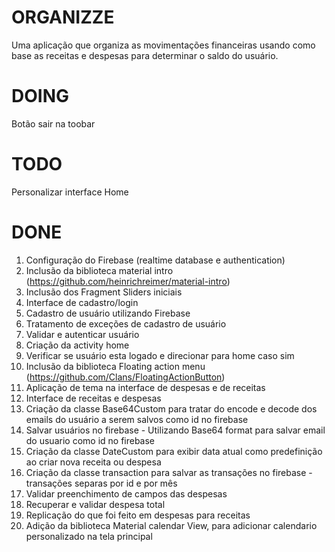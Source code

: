 # ORGANIZZE

Uma aplicação que organiza as movimentações financeiras usando como base as receitas e despesas para determinar o saldo do usuário.

# DOING

Botão sair na toobar

# TODO

Personalizar interface Home

# DONE
1) Configuração do Firebase (realtime database e authentication)
2) Inclusão da biblioteca material intro (https://github.com/heinrichreimer/material-intro)
3) Inclusão dos Fragment Sliders iniciais
4) Interface de cadastro/login
5) Cadastro de usuário utilizando Firebase
6) Tratamento de exceções de cadastro de usuário
7) Validar e autenticar usuário
8) Criação da activity home
9) Verificar se usuário esta logado e direcionar para home caso sim
10) Inclusão da biblioteca Floating action menu (https://github.com/Clans/FloatingActionButton)
11) Aplicação de tema na interface de despesas e de receitas
12) Interface de receitas e despesas
13) Criação da classe Base64Custom para tratar do encode e decode dos emails do usuário a serem salvos como id no firebase
14) Salvar usuários no firebase - Utilizando Base64 format para salvar email do usuario como id no firebase
15) Criação da classe DateCustom para exibir data atual como predefinição ao criar nova receita ou despesa
16) Criação da classe transaction para salvar as transações no firebase - transações separas por id e por mês
17) Validar preenchimento de campos das despesas
18) Recuperar e validar despesa total
19) Replicação do que foi feito em despesas para receitas
20) Adição da biblioteca Material calendar View, para adicionar calendario personalizado na tela principal 
